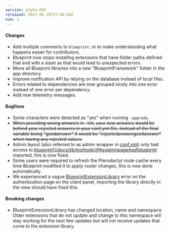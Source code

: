 ```yaml
---
version: alpha-F0V
released: 2023-09-19T17:56:38Z
num: 1
---
```


#### Changes

- Add multiple comments to `blueprint.sh` to make understanding what happens easier for contributors.
- Blueprint now stops installing extensions that have folder paths defined that end with a slash as that would lead to unexpected errors.
- Move all Blueprint libraries into a new "BlueprintFramework" folder in the app directory.
- Improve notification API by relying on the database instead of local files.
- Errors related to dependencies are now grouped nicely into one error instead of one error per dependency.
- Add new telemetry messages.

#### Bugfixes

- Some characters were detected as "yes" when running `-upgrade`.
- ~~When providing wrong answers in -init, your new answers would be behind your rejected answers in your conf.yml file. Instead of the final variable being "goodanswer" it would be "rejectedanswergoodanswer" when having any rejected values.~~
- Admin layout (also referred to as admin wrapper in [conf.yml](/docs/configs/confyml)) only had access to [$blueprint](/docs/lib/methods) if the admin page had [$blueprint](/docs/lib/methods) imported, this is now fixed.
- Some users were required to refresh the Pterodactyl route cache every time Blueprint modified it to apply router changes, this is now done automatically.
- We experienced a vague [BlueprintExtensionLibrary](/docs/lib/methods) error on the authentication page on the client panel, importing the library directly in the view should have fixed this.

#### Breaking changes

- BlueprintExtensionLibrary has changed location, name and namespace. Older extensions that do not update and change to this namespace will stay working for the next few updates but will not receive updates that come to the extension library.
